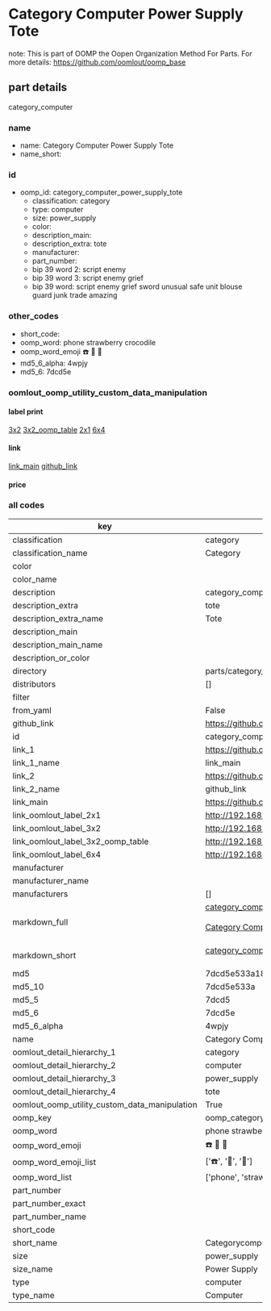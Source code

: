 # Category Computer Power Supply Tote  

note: This is part of OOMP the Oopen Organization Method For Parts. For more details: https://github.com/oomlout/oomp_base

##  part details



category_computer

### name
* name: Category Computer Power Supply Tote
* name_short: 
### id
* oomp_id: category_computer_power_supply_tote
  * classification: category
  * type: computer
  * size: power_supply
  * color: 
  * description_main: 
  * description_extra: tote
  * manufacturer: 
  * part_number: 
  * bip 39 word 2: script enemy
  * bip 39 word 3: script enemy grief
  * bip 39 word: script enemy grief sword unusual safe unit blouse guard junk trade amazing

### other_codes
* short_code: 
* oomp_word: phone strawberry crocodile
* oomp_word_emoji :phone: :strawberry: :crocodile:
* md5_6_alpha: 4wpjy
* md5_6: 7dcd5e






### oomlout_oomp_utility_custom_data_manipulation
#### label print
[3x2](http://192.168.1.245:1112/?label=oomp%204wpjy)
[3x2_oomp_table](http://192.168.1.107:1112/?label=oomp%204wpjy)
[2x1](http://192.168.1.242:1112/?label=oomp%204wpjy)
[6x4](http://192.168.1.55:1112/?label=oomp%204wpjy)    

#### link

[link_main](https://github.com/oomlout/oomlout_oomp_current_version_messy/tree/main/parts/category_computer_power_supply_tote) [github_link](https://github.com/oomlout/oomlout_oomp_part_src/tree/main/parts/category_computer_power_supply_tote)                             

#### price







### all codes 
| key | value |  
| --- | --- |  
| classification | category |  
| classification_name | Category |  
| color |  |  
| color_name |  |  
| description | category_computer |  
| description_extra | tote |  
| description_extra_name | Tote |  
| description_main |  |  
| description_main_name |  |  
| description_or_color |   |  
| directory | parts/category_computer_power_supply_tote |  
| distributors | [] |  
| filter |  |  
| from_yaml | False |  
| github_link | https://github.com/oomlout/oomlout_oomp_part_src/tree/main/parts/category_computer_power_supply_tote |  
| id | category_computer_power_supply_tote |  
| link_1 | https://github.com/oomlout/oomlout_oomp_current_version_messy/tree/main/parts/category_computer_power_supply_tote |  
| link_1_name | link_main |  
| link_2 | https://github.com/oomlout/oomlout_oomp_part_src/tree/main/parts/category_computer_power_supply_tote |  
| link_2_name | github_link |  
| link_main | https://github.com/oomlout/oomlout_oomp_current_version_messy/tree/main/parts/category_computer_power_supply_tote |  
| link_oomlout_label_2x1 | http://192.168.1.242:1112/?label=oomp%204wpjy |  
| link_oomlout_label_3x2 | http://192.168.1.245:1112/?label=oomp%204wpjy |  
| link_oomlout_label_3x2_oomp_table | http://192.168.1.107:1112/?label=oomp%204wpjy |  
| link_oomlout_label_6x4 | http://192.168.1.55:1112/?label=oomp%204wpjy |  
| manufacturer |  |  
| manufacturer_name |  |  
| manufacturers | [] |  
| markdown_full | [category_computer_power_supply_tote](https://github.com/oomlout/oomlout_oomp_current_version_messy/tree/main/parts/category_computer_power_supply_tote)<br>[](https://github.com/oomlout/oomlout_oomp_current_version_messy/tree/main/parts/category_computer_power_supply_tote)<br>[Category Computer Power Supply Tote](https://github.com/oomlout/oomlout_oomp_current_version_messy/tree/main/parts/category_computer_power_supply_tote)<br><br> |  
| markdown_short | [category_computer_power_supply_tote](https://github.com/oomlout/oomlout_oomp_current_version_messy/tree/main/parts/category_computer_power_supply_tote)<br><br> |  
| md5 | 7dcd5e533a183db6f8772dc4cd127e0d |  
| md5_10 | 7dcd5e533a |  
| md5_5 | 7dcd5 |  
| md5_6 | 7dcd5e |  
| md5_6_alpha | 4wpjy |  
| name | Category Computer Power Supply Tote |  
| oomlout_detail_hierarchy_1 | category |  
| oomlout_detail_hierarchy_2 | computer |  
| oomlout_detail_hierarchy_3 | power_supply |  
| oomlout_detail_hierarchy_4 | tote |  
| oomlout_oomp_utility_custom_data_manipulation | True |  
| oomp_key | oomp_category_computer_power_supply_tote |  
| oomp_word | phone strawberry crocodile |  
| oomp_word_emoji | :phone: :strawberry: :crocodile: |  
| oomp_word_emoji_list | [':phone:', ':strawberry:', ':crocodile:'] |  
| oomp_word_list | ['phone', 'strawberry', 'crocodile'] |  
| part_number |  |  
| part_number_exact |  |  
| part_number_name |  |  
| short_code |  |  
| short_name | Categorycomputer |  
| size | power_supply |  
| size_name | Power Supply |  
| type | computer |  
| type_name | Computer |  
